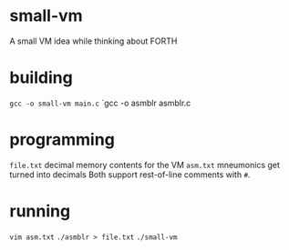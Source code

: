 # small-vm
A small VM idea while thinking about FORTH

# building
`gcc -o small-vm main.c`
`gcc -o asmblr asmblr.c

# programming
`file.txt` decimal memory contents for the VM
`asm.txt`  mneumonics get turned into decimals
Both support rest-of-line comments with `#`. 

# running
`vim asm.txt`
`./asmblr > file.txt`
`./small-vm`
